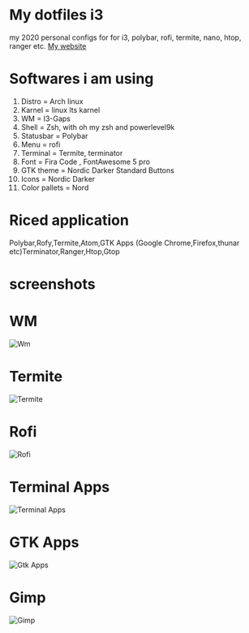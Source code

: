 # My dotfiles i3

my 2020 personal configs for for i3, polybar, rofi, termite, nano, htop, ranger etc.
[My website](https://www.manzoorsblog.tk "My Blog")

# Softwares i am using

1. Distro = Arch linux
2. Karnel = linux lts karnel
3. WM = I3-Gaps
4. Shell = Zsh, with oh my zsh and powerlevel9k
5. Statusbar = Polybar
6. Menu = rofi
7. Terminal = Termite, terminator
8. Font = Fira Code , FontAwesome 5 pro
9. GTK theme = Nordic Darker Standard Buttons
10. Icons = Nordic Darker
11. Color pallets = Nord

# Riced application

Polybar,Rofy,Termite,Atom,GTK Apps (Google Chrome,Firefox,thunar etc)Terminator,Ranger,Htop,Gtop

# screenshots

# WM
![Wm](https://1.bp.blogspot.com/-XiEKB8u73Mw/XhHIEzW0hKI/AAAAAAAAFMk/0mPzIVClxbgdMnHbnSYD0PsZ4MldqO9YgCEwYBhgL/s1600/2020-01-05-1578221885-screenshot.png)
# Termite
![Termite](https://1.bp.blogspot.com/-V7o13tfBtZU/XhIpS05TIkI/AAAAAAAAFNQ/pKF9x4JQPvcbHQgF2Leds9JjK4qj-_aeQCLcBGAsYHQ/s1600/2020-01-05-1578247259-screenshot.png)
# Rofi
![Rofi](https://1.bp.blogspot.com/-qlAbhBwvZcs/XhHIFn79HNI/AAAAAAAAFMo/rqFGAVZzPX471NmdQ5URruSjXWcAZUA_QCEwYBhgL/s1600/Screenshot%2Bfrom%2B2020-01-05%2B16.15.05.png)
# Terminal Apps
![Terminal Apps](https://1.bp.blogspot.com/-NYGSzE24gyM/XhHIErrcIcI/AAAAAAAAFMc/9rD-Efq4HGU6EB4QTeGGNMGdLg3q2UpjACEwYBhgL/s1600/2020-01-05-1578222006-screenshot.png)
# GTK Apps
![Gtk Apps](https://1.bp.blogspot.com/-bRtNWrmo8xE/XhHIWci3-wI/AAAAAAAAFM8/o22K4zqs05YrsSu_VoyIehVVD9z0vjOQwCEwYBhgL/s1600/2020-01-05-1578223669-screenshot.png)
# Gimp
![Gimp](https://1.bp.blogspot.com/-qM0B3PZDpoE/XhHIHe-Bw0I/AAAAAAAAFMs/7QSeHaSB8OM3v2qzkAvXOIzo8uBh0vpcwCEwYBhgL/s1600/2020-01-05-1578222211-screenshot.png)
